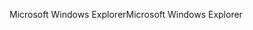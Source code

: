 <span data-ttu-id="2f798-101">Microsoft Windows Explorer</span><span class="sxs-lookup"><span data-stu-id="2f798-101">Microsoft Windows Explorer</span></span>